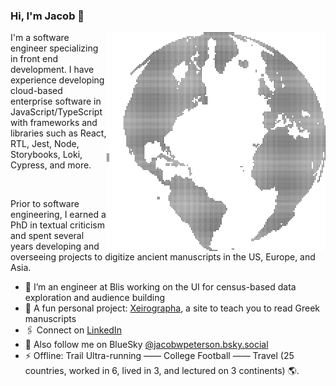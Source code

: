 ### Hi, I'm Jacob 👋
<img align="right" src="https://github.com/JacobWPeterson/JacobWPeterson/blob/main/globe.png" alt="Globe made of dots" width=350px height=350px/>
I'm a software engineer specializing in front end development. I have experience developing cloud-based enterprise software in JavaScript/TypeScript with frameworks and libraries such as React, RTL, Jest, Node, Storybooks, Loki, Cypress, and more.

&nbsp;

Prior to software engineering, I earned a PhD in textual criticism and spent several years developing and overseeing projects to digitize ancient manuscripts in the US, Europe, and Asia.

- 🔭 I’m an engineer at Blis working on the UI for census-based data exploration and audience building
- 🏁 A fun personal project: <a href="https://www.xeirographa.com">Xeirographa</a>, a site to teach you to read Greek manuscripts
- 🖇️ Connect on <a href="https://www.linkedin.com/in/jacobwpeterson/">LinkedIn</a>
- 🦋 Also follow me on BlueSky <a href="https://bsky.app/profile/jacobwpeterson.bsky.social">@jacobwpeterson.bsky.social</a>
- ⚡ Offline: Trail Ultra-running —— College Football —— Travel (25 countries, worked in 6, lived in 3, and lectured on 3 continents) 🌎.
